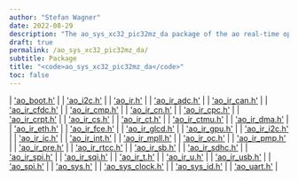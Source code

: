 ```yaml
---
author: "Stefan Wagner"
date: 2022-08-29
description: "The ao_sys_xc32_pic32mz_da package of the ao real-time operating system."
draft: true
permalink: /ao_sys_xc32_pic32mz_da/ 
subtitle: Package
title: "<code>ao_sys_xc32_pic32mz_da</code>"
toc: false
---
```


| ['ao_boot.h'](ao_boot.h.md) |
| ['ao_i2c.h'](ao_i2c.h.md) |
| ['ao_ir.h'](ao_ir.h.md) |
| ['ao_ir_adc.h'](ao_ir_adc.h.md) |
| ['ao_ir_can.h'](ao_ir_can.h.md) |
| ['ao_ir_cfdc.h'](ao_ir_cfdc.h.md) |
| ['ao_ir_cmp.h'](ao_ir_cmp.h.md) |
| ['ao_ir_cn.h'](ao_ir_cn.h.md) |
| ['ao_ir_cpc.h'](ao_ir_cpc.h.md) |
| ['ao_ir_crpt.h'](ao_ir_crpt.h.md) |
| ['ao_ir_cs.h'](ao_ir_cs.h.md) |
| ['ao_ir_ct.h'](ao_ir_ct.h.md) |
| ['ao_ir_ctmu.h'](ao_ir_ctmu.h.md) |
| ['ao_ir_dma.h'](ao_ir_dma.h.md) |
| ['ao_ir_eth.h'](ao_ir_eth.h.md) |
| ['ao_ir_fce.h'](ao_ir_fce.h.md) |
| ['ao_ir_glcd.h'](ao_ir_glcd.h.md) |
| ['ao_ir_gpu.h'](ao_ir_gpu.h.md) |
| ['ao_ir_i2c.h'](ao_ir_i2c.h.md) |
| ['ao_ir_ic.h'](ao_ir_ic.h.md) |
| ['ao_ir_int.h'](ao_ir_int.h.md) |
| ['ao_ir_mpll.h'](ao_ir_mpll.h.md) |
| ['ao_ir_oc.h'](ao_ir_oc.h.md) |
| ['ao_ir_pmp.h'](ao_ir_pmp.h.md) |
| ['ao_ir_pre.h'](ao_ir_pre.h.md) |
| ['ao_ir_rtcc.h'](ao_ir_rtcc.h.md) |
| ['ao_ir_sb.h'](ao_ir_sb.h.md) |
| ['ao_ir_sdhc.h'](ao_ir_sdhc.h.md) |
| ['ao_ir_spi.h'](ao_ir_spi.h.md) |
| ['ao_ir_sqi.h'](ao_ir_sqi.h.md) |
| ['ao_ir_t.h'](ao_ir_t.h.md) |
| ['ao_ir_u.h'](ao_ir_u.h.md) |
| ['ao_ir_usb.h'](ao_ir_usb.h.md) |
| ['ao_spi.h'](ao_spi.h.md) |
| ['ao_sys.h'](ao_sys.h.md) |
| ['ao_sys_clock.h'](ao_sys_clock.h.md) |
| ['ao_sys_id.h'](ao_sys_id.h.md) |
| ['ao_uart.h'](ao_uart.h.md) |
